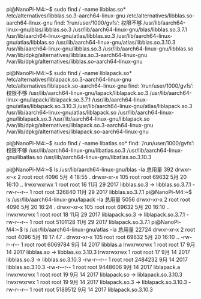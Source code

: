 pi@NanoPi-M4:~$ sudo find / -name libblas.so*
/etc/alternatives/libblas.so.3-aarch64-linux-gnu
/etc/alternatives/libblas.so-aarch64-linux-gnu
find: ‘/run/user/1000/gvfs’: 权限不够
/usr/lib/aarch64-linux-gnu/blas/libblas.so.3
/usr/lib/aarch64-linux-gnu/blas/libblas.so.3.7.1
/usr/lib/aarch64-linux-gnu/atlas/libblas.so.3
/usr/lib/aarch64-linux-gnu/atlas/libblas.so
/usr/lib/aarch64-linux-gnu/atlas/libblas.so.3.10.3
/usr/lib/aarch64-linux-gnu/libblas.so.3
/usr/lib/aarch64-linux-gnu/libblas.so
/var/lib/dpkg/alternatives/libblas.so.3-aarch64-linux-gnu
/var/lib/dpkg/alternatives/libblas.so-aarch64-linux-gnu

pi@NanoPi-M4:~$ sudo find / -name liblapack.so*
/etc/alternatives/liblapack.so.3-aarch64-linux-gnu
/etc/alternatives/liblapack.so-aarch64-linux-gnu
find: ‘/run/user/1000/gvfs’: 权限不够
/usr/lib/aarch64-linux-gnu/lapack/liblapack.so.3
/usr/lib/aarch64-linux-gnu/lapack/liblapack.so.3.7.1
/usr/lib/aarch64-linux-gnu/atlas/liblapack.so.3.10.3
/usr/lib/aarch64-linux-gnu/atlas/liblapack.so.3
/usr/lib/aarch64-linux-gnu/atlas/liblapack.so
/usr/lib/aarch64-linux-gnu/liblapack.so.3
/usr/lib/aarch64-linux-gnu/liblapack.so
/var/lib/dpkg/alternatives/liblapack.so.3-aarch64-linux-gnu
/var/lib/dpkg/alternatives/liblapack.so-aarch64-linux-gnu


pi@NanoPi-M4:~$ sudo find / -name libatlas.so*
find: ‘/run/user/1000/gvfs’: 权限不够
/usr/lib/aarch64-linux-gnu/libatlas.so.3
/usr/lib/aarch64-linux-gnu/libatlas.so
/usr/lib/aarch64-linux-gnu/libatlas.so.3.10.3






pi@NanoPi-M4:~$ ls /usr/lib/aarch64-linux-gnu/blas -la
总用量 392
drwxr-xr-x   2 root root   4096 5月   4 18:55 .
drwxr-xr-x 105 root root  69632 5月  20 16:10 ..
lrwxrwxrwx   1 root root     16 11月 29  2017 libblas.so.3 -> libblas.so.3.7.1
-rw-r--r--   1 root root 326840 11月 29  2017 libblas.so.3.7.1
pi@NanoPi-M4:~$ ls /usr/lib/aarch64-linux-gnu/lapack -la
总用量 5056
drwxr-xr-x   2 root root    4096 5月  20 16:24 .
drwxr-xr-x 105 root root   69632 5月  20 16:10 ..
lrwxrwxrwx   1 root root      18 11月 29  2017 liblapack.so.3 -> liblapack.so.3.7.1
-rw-r--r--   1 root root 5101128 11月 29  2017 liblapack.so.3.7.1
pi@NanoPi-M4:~$ ls /usr/lib/aarch64-linux-gnu/atlas -la
总用量 22724
drwxr-xr-x   2 root root    4096 5月  19 17:47 .
drwxr-xr-x 105 root root   69632 5月  20 16:10 ..
-rw-r--r--   1 root root 6069784 9月  14  2017 libblas.a
lrwxrwxrwx   1 root root      17 9月  14  2017 libblas.so -> libblas.so.3.10.3
lrwxrwxrwx   1 root root      17 9月  14  2017 libblas.so.3 -> libblas.so.3.10.3
-rw-r--r--   1 root root 2484232 9月  14  2017 libblas.so.3.10.3
-rw-r--r--   1 root root 9448606 9月  14  2017 liblapack.a
lrwxrwxrwx   1 root root      19 9月  14  2017 liblapack.so -> liblapack.so.3.10.3
lrwxrwxrwx   1 root root      19 9月  14  2017 liblapack.so.3 -> liblapack.so.3.10.3
-rw-r--r--   1 root root 5189512 9月  14  2017 liblapack.so.3.10.3
